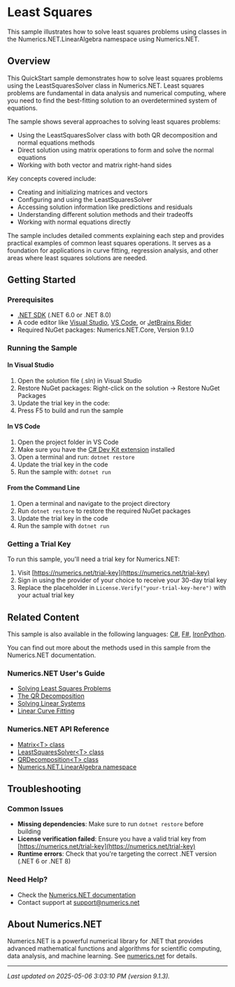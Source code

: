 # Least Squares

This sample illustrates how to solve least squares problems using classes in the Numerics.NET.LinearAlgebra namespace using Numerics.NET.

## Overview

This QuickStart sample demonstrates how to solve least squares problems using the LeastSquaresSolver class in 
Numerics.NET. Least squares problems are fundamental in data analysis and numerical computing, where you 
need to find the best-fitting solution to an overdetermined system of equations.

The sample shows several approaches to solving least squares problems:
- Using the LeastSquaresSolver class with both QR decomposition and normal equations methods
- Direct solution using matrix operations to form and solve the normal equations
- Working with both vector and matrix right-hand sides

Key concepts covered include:
- Creating and initializing matrices and vectors
- Configuring and using the LeastSquaresSolver
- Accessing solution information like predictions and residuals
- Understanding different solution methods and their tradeoffs
- Working with normal equations directly

The sample includes detailed comments explaining each step and provides practical examples of common least
squares operations. It serves as a foundation for applications in curve fitting, regression analysis, and
other areas where least squares solutions are needed.


## Getting Started

### Prerequisites

- [.NET SDK](https://dotnet.microsoft.com/download) (.NET 6.0 or .NET 8.0)
- A code editor like [Visual Studio](https://visualstudio.microsoft.com/), [VS Code](https://code.visualstudio.com/), or [JetBrains Rider](https://www.jetbrains.com/rider/)
- Required NuGet packages: Numerics.NET.Core, Version 9.1.0

### Running the Sample

#### In Visual Studio
1. Open the solution file (.sln) in Visual Studio
2. Restore NuGet packages: Right-click on the solution → Restore NuGet Packages
3. Update the trial key in the code:
4. Press F5 to build and run the sample

#### In VS Code

1. Open the project folder in VS Code
2. Make sure you have the [C# Dev Kit extension](https://marketplace.visualstudio.com/items?itemName=ms-dotnettools.csdevkit) installed
3. Open a terminal and run: `dotnet restore`
4. Update the trial key in the code 
5. Run the sample with: `dotnet run`

#### From the Command Line

1. Open a terminal and navigate to the project directory
2. Run `dotnet restore` to restore the required NuGet packages
3. Update the trial key in the code
4. Run the sample with `dotnet run`

### Getting a Trial Key

To run this sample, you'll need a trial key for Numerics.NET:

1. Visit [https://numerics.net/trial-key](https://numerics.net/trial-key)
2. Sign in using the provider of your choice to receive your 30-day trial key
3. Replace the placeholder in `License.Verify("your-trial-key-here")` with your actual trial key

## Related Content

This sample is also available in the following languages: 
[C#](https://github.com/NumericsDotNet/quickstart-csharp/tree/net462/linear-algebra/solving-equations-and-least-squares/least-squares), [F#](https://github.com/NumericsDotNet/quickstart-fsharp/tree/net462/linear-algebra/solving-equations-and-least-squares/least-squares), [IronPython](https://github.com/NumericsDotNet/quickstart-ironpython/tree/net462/linear-algebra/solving-equations-and-least-squares/least-squares).

You can find out more about the methods used in this sample from the Numerics.NET documentation.

### Numerics.NET User's Guide

- [Solving Least Squares Problems](https://numerics.net/documentation/latest/vector-and-matrix/matrices/solving-least-squares-problems)
- [The QR Decomposition](https://numerics.net/documentation/latest/vector-and-matrix/matrix-decompositions/qr-decomposition)
- [Solving Linear Systems](https://numerics.net/documentation/latest/vector-and-matrix/matrix-decompositions/solving-linear-systems)
- [Linear Curve Fitting](https://numerics.net/documentation/latest/mathematics/curve-fitting/linear-curve-fitting)

### Numerics.NET API Reference

- [Matrix&lt;T&gt; class](https://numerics.net/documentation/latest/reference/numerics.net.matrix-1)
- [LeastSquaresSolver&lt;T&gt; class](https://numerics.net/documentation/latest/reference/numerics.net.linearalgebra.leastsquaressolver-1)
- [QRDecomposition&lt;T&gt; class](https://numerics.net/documentation/latest/reference/numerics.net.linearalgebra.qrdecomposition-1)
- [Numerics.NET.LinearAlgebra namespace](https://numerics.net/documentation/latest/reference/numerics.net.linearalgebra)


## Troubleshooting

### Common Issues

- **Missing dependencies**: Make sure to run `dotnet restore` before building
- **License verification failed**: Ensure you have a valid trial key from [https://numerics.net/trial-key](https://numerics.net/trial-key)
- **Runtime errors**: Check that you're targeting the correct .NET version (.NET 6 or .NET 8)

### Need Help?

- Check the [Numerics.NET documentation](https://numerics.net/documentation/)
- Contact support at [support@numerics.net](mailto:support@numerics.net?subject=LeastSquares%20QuickStart%20Sample%20%28Visual+Basic%29)

## About Numerics.NET

Numerics.NET is a powerful numerical library for .NET that provides advanced mathematical 
functions and algorithms for scientific computing, data analysis, and machine learning.
See [numerics.net](https://numerics.net) for details.

---

_Last updated on 2025-05-06 3:03:10 PM (version 9.1.3)._
